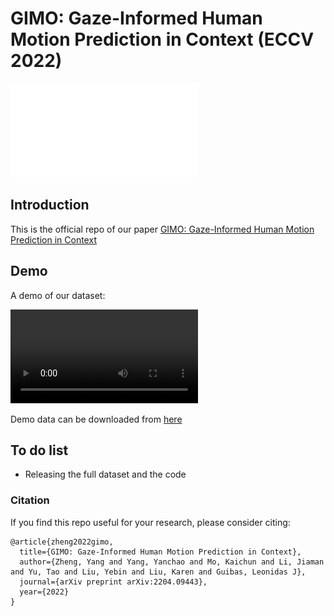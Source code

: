 # GIMO: Gaze-Informed Human Motion Prediction in Context (ECCV 2022)
![demo](./assets/dataset_overview.pdf)

## Introduction

This is the official repo of our paper [GIMO: Gaze-Informed Human Motion Prediction in Context](https://arxiv.org/abs/2204.09443)

## Demo

A demo of our dataset:

<video src="./assets/video.mp4"></video>

Demo data can be downloaded from [here](https://drive.google.com/file/d/1cTF1zFcYbxAh8GZ5MsDK16C-iGubUgfn/view?usp=sharing)

## To do list

* Releasing the full dataset and the code

### Citation
If you find this repo useful for your research, please consider citing:
```
@article{zheng2022gimo,
  title={GIMO: Gaze-Informed Human Motion Prediction in Context},
  author={Zheng, Yang and Yang, Yanchao and Mo, Kaichun and Li, Jiaman and Yu, Tao and Liu, Yebin and Liu, Karen and Guibas, Leonidas J},
  journal={arXiv preprint arXiv:2204.09443},
  year={2022}
}

```
